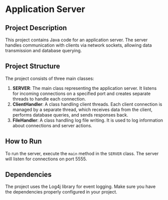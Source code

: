 # Application Server

## Project Description
This project contains Java code for an application server. The server handles communication with clients via network sockets, allowing data transmission and database querying.

## Project Structure
The project consists of three main classes:
1. **SERVER**: The main class representing the application server. It listens for incoming connections on a specified port and creates separate threads to handle each connection.
2. **ClientHandler**: A class handling client threads. Each client connection is managed by a separate thread, which receives data from the client, performs database queries, and sends responses back.
3. **FileHandler**: A class handling log file writing. It is used to log information about connections and server actions.

## How to Run
To run the server, execute the `main` method in the `SERVER` class. The server will listen for connections on port 5555.

## Dependencies
The project uses the Log4j library for event logging. Make sure you have the dependencies properly configured in your project.
